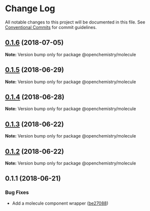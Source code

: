 # Change Log

All notable changes to this project will be documented in this file.
See [Conventional Commits](https://conventionalcommits.org) for commit guidelines.

<a name="0.1.6"></a>
## [0.1.6](https://github.com/OpenChemistry/oc-web-components/compare/@openchemistry/molecule@0.1.5...@openchemistry/molecule@0.1.6) (2018-07-05)




**Note:** Version bump only for package @openchemistry/molecule

<a name="0.1.5"></a>
## [0.1.5](https://github.com/OpenChemistry/oc-web-components/compare/@openchemistry/molecule@0.1.4...@openchemistry/molecule@0.1.5) (2018-06-29)




**Note:** Version bump only for package @openchemistry/molecule

<a name="0.1.4"></a>
## [0.1.4](https://github.com/OpenChemistry/oc-web-components/compare/@openchemistry/molecule@0.1.3...@openchemistry/molecule@0.1.4) (2018-06-28)




**Note:** Version bump only for package @openchemistry/molecule

<a name="0.1.3"></a>
## [0.1.3](https://github.com/OpenChemistry/oc-web-components/compare/@openchemistry/molecule@0.1.2...@openchemistry/molecule@0.1.3) (2018-06-22)




**Note:** Version bump only for package @openchemistry/molecule

<a name="0.1.2"></a>
## [0.1.2](https://github.com/OpenChemistry/oc-web-components/compare/@openchemistry/molecule@0.1.1...@openchemistry/molecule@0.1.2) (2018-06-22)




**Note:** Version bump only for package @openchemistry/molecule

<a name="0.1.1"></a>
## 0.1.1 (2018-06-21)


### Bug Fixes

* Add a molecule component wrapper ([be27088](https://github.com/OpenChemistry/oc-web-components/commit/be27088))
